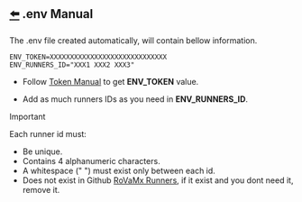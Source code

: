 ## [⬅️](./../README.md) .env Manual

The .env file created automatically, will contain bellow information.

```
ENV_TOKEN=XXXXXXXXXXXXXXXXXXXXXXXXXXXXX
ENV_RUNNERS_ID="XXX1 XXX2 XXX3"
```
- Follow [Token Manual](./manual_token.md) to get **ENV_TOKEN** value.

- Add as much runners IDs as you need in **ENV_RUNNERS_ID**.

> [!IMPORTANT]
> Each runner id must:
> - Be unique.
> - Contains 4 alphanumeric characters.
> - A whitespace (" ") must exist only between each id.
> - Does not exist in Github [RoVaMx Runners](https://github.com/organizations/RoVaMx/settings/actions/runners), if it exist and you dont need it, remove it.